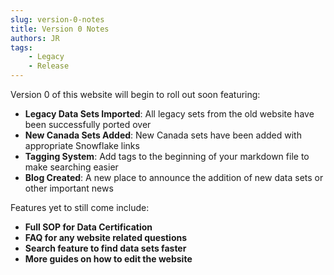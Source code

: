 ```yaml
---
slug: version-0-notes
title: Version 0 Notes
authors: JR
tags: 
    - Legacy
    - Release
---
```


Version 0 of this website will begin to roll out soon featuring:

- **Legacy Data Sets Imported**: All legacy sets from the old website have been successfully ported over
- **New Canada Sets Added**: New Canada sets have been added with appropriate Snowflake links
- **Tagging System**: Add tags to the beginning of your markdown file to make searching easier
- **Blog Created**: A new place to announce the addition of new data sets or other important news

Features yet to still come include:

- **Full SOP for Data Certification**
- **FAQ for any website related questions**
- **Search feature to find data sets faster**
- **More guides on how to edit the website**

